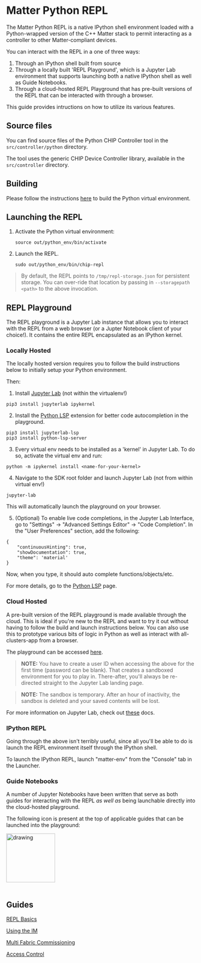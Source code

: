 # Matter Python REPL

The Matter Python REPL is a native IPython shell environment loaded with a Python-wrapped version of the C++ Matter stack to permit interacting as a controller to other Matter-compliant devices.

You can interact with the REPL in a one of three ways:

1. Through an IPython shell built from source
2. Through a locally built 'REPL Playground', which is a Jupyter Lab environment that supports launching both a native IPython shell as well as Guide Notebooks.
3. Through a cloud-hosted REPL Playground that has pre-built versions of the REPL that can be interacted with through a browser.

This guide provides intructions on how to utilize its various features.


### 
## Source files

You can find source files of the Python CHIP Controller tool in the
`src/controller/python` directory.

The tool uses the generic CHIP Device Controller library, available in the
`src/controller` directory.

## Building

Please follow the instructions [here](./python_chip_controller_building.md#building) to build the Python virtual environment.

## Launching the REPL

1. Activate the Python virtual environment:

    ```
    source out/python_env/bin/activate
    ```

2. Launch the REPL.

    ```
    sudo out/python_env/bin/chip-repl
    ```

> By default, the REPL points to `/tmp/repl-storage.json` for persistent storage. You can over-ride that location by passing in `--storagepath <path>` to the above invocation.

## REPL Playground

The REPL playground is a Jupyter Lab instance that allows you to interact with the REPL from a web browser (or a Jupter Notebook client of your choice!).  It contains the entire REPL encapsulated as an IPython kernel.

### Locally Hosted

The locally hosted version requires you to follow the build instructions below to initially setup your Python environment.

Then:

1. Install [Jupyter Lab](https://jupyterlab.readthedocs.io/en/stable/getting_started/installation.html) (not within the virtualenv!)
```
pip3 install jupyterlab ipykernel
```

2. Install the [Python LSP](https://github.com/jupyter-lsp/jupyterlab-lsp) extension for better code autocompletion in the playground.
```
pip3 install jupyterlab-lsp
pip3 install python-lsp-server
```

3. Every virtual env needs to be installed as a 'kernel' in Jupyter Lab. To do so, activate the virtual env and run:
```
python -m ipykernel install <name-for-your-kernel>
```

4. Navigate to the SDK root folder and launch Jupyter Lab (not from within virtual env!)
```
jupyter-lab
```

This will automatically launch the playground on your browser.

5. (Optional) To enable live code completions, in the Jupyter Lab Interface, go to "Settings" → "Advanced Settings Editor" → "Code Completion". In the "User Preferences" section, add the following:

```
{
    "continuousHinting": true,
    "showDocumentation": true,
    "theme": 'material'
}
```

Now, when you type, it should auto complete functions/objects/etc.

For more details, go to the [Python LSP](https://github.com/jupyter-lsp/jupyterlab-lsp) page.

### Cloud Hosted

A pre-built version of the REPL playground is made available through the cloud.  This is ideal if you're new to the REPL and want to try it out without having to follow the build and launch instructions below. You can also use this to prototype various bits of logic in Python as well as interact with all-clusters-app from a browser.

The playground can be accessed [here](http://35.236.121.59/).

> **NOTE:** You have to create a user ID when accessing the above for the first time (password can be blank). That creates a sandboxed environment for you to play in. There-after, you'll always be re-directed straight to the Jupyter Lab landing page.

> **NOTE:** The sandbox is temporary. After an hour of inactivity, the sandbox is deleted and your saved contents will be lost.

For more information on Jupyter Lab, check out [these](https://jupyterlab.readthedocs.io/en/stable/user/interface.html) docs.

### IPython REPL

Going through the above isn't terribly useful, since all you'll be able to do is launch the REPL environment itself through the IPython shell. 

To launch the IPython REPL, launch "matter-env" from the "Console" tab in the Launcher.

### Guide Notebooks

A number of Jupyter Notebooks have been written that serve as both guides for interacting with the REPL _as well as_ being launchable directly into the cloud-hosted playground.

The following icon is present at the top of applicable guides that can be launched into the playground:

<a href="https://www.w3schools.com">
<img src="https://i.ibb.co/hR3yWsC/launch-playground.png" alt="drawing" width="130"/>
</a>
<br></br>

## Guides

[REPL Basics](https://deepnote.com/viewer/github/mrjerryjohns/connectedhomeip/blob/python/persistent-storage/docs/guides/repl/Matter%20-%20REPL%20Intro.ipynb)

[Using the IM](https://deepnote.com/viewer/github/mrjerryjohns/connectedhomeip/blob/python/persistent-storage/docs/guides/repl/Matter%20-%20Basic%20Interactions.ipynb)

[Multi Fabric Commissioning](https://github.com/mrjerryjohns/connectedhomeip/blob/python/persistent-storage/docs/guides/repl/Matter%20-%20Multi%20Fabric%20Commissioning.ipynb)

[Access Control](https://github.com/mrjerryjohns/connectedhomeip/blob/python/persistent-storage/docs/guides/repl/Matter%20-%20Access%20Control.ipynb)